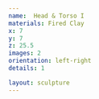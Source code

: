 ```yaml
---
name:  Head & Torso I
materials: Fired Clay
x: 7
y: 7
z: 25.5
images: 2
orientation: left-right
details: 1

layout: sculpture
---
```



